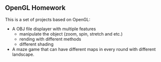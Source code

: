 OpenGL Homework
---------------

This is a set of projects based on OpenGL:
- A OBJ file displayer with multiple features
  - manipulate the object (zoom, spin, stretch and etc.)
  - rending with different methods
  - different shading
- A maze game that can have different maps in every round with different landscape.
